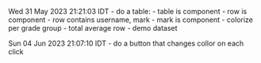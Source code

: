 Wed 31 May 2023 21:21:03 IDT
    - do a table:
        - table is component
            - row is component
            - row contains username, mark
                - mark is component - colorize per grade group
            - total average row
        - demo dataset

Sun 04 Jun 2023 21:07:10 IDT
    - do a button that changes collor on each click
